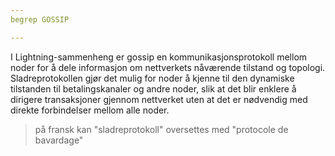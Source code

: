 ```yaml
---
begrep GOSSIP

---
```

I Lightning-sammenheng er gossip en kommunikasjonsprotokoll mellom noder for å dele informasjon om nettverkets nåværende tilstand og topologi. Sladreprotokollen gjør det mulig for noder å kjenne til den dynamiske tilstanden til betalingskanaler og andre noder, slik at det blir enklere å dirigere transaksjoner gjennom nettverket uten at det er nødvendig med direkte forbindelser mellom alle noder.

> på fransk kan "sladreprotokoll" oversettes med "protocole de bavardage"